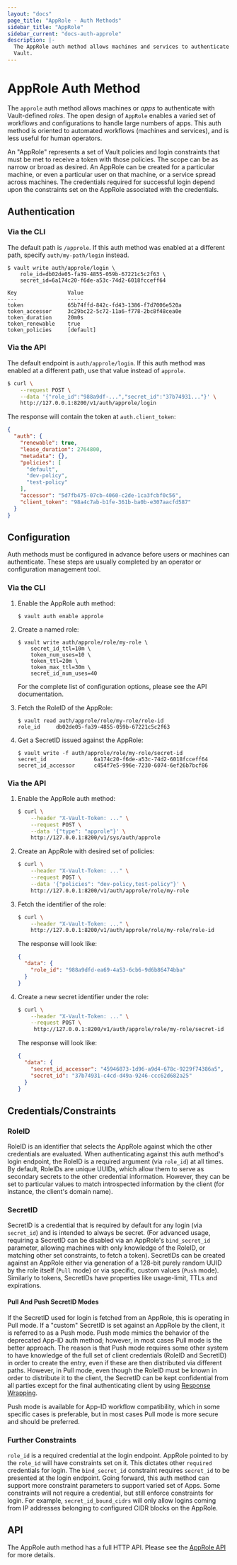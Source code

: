 ```yaml
---
layout: "docs"
page_title: "AppRole - Auth Methods"
sidebar_title: "AppRole"
sidebar_current: "docs-auth-approle"
description: |-
  The AppRole auth method allows machines and services to authenticate with
  Vault.
---
```


# AppRole Auth Method

The `approle` auth method allows machines or _apps_ to authenticate with
Vault-defined _roles_. The open design of `AppRole` enables a varied set of
workflows and configurations to handle large numbers of apps. This auth method
is oriented to automated workflows (machines and services), and is less useful
for human operators.

An "AppRole" represents a set of Vault policies and login constraints that must
be met to receive a token with those policies. The scope can be as narrow or
broad as desired. An AppRole can be created for a particular machine, or even
a particular user on that machine, or a service spread across machines. The
credentials required for successful login depend upon the constraints set on
the AppRole associated with the credentials.

## Authentication

### Via the CLI

The default path is `/approle`. If this auth method was enabled at a different
path, specify `auth/my-path/login` instead.

```text
$ vault write auth/approle/login \
    role_id=db02de05-fa39-4855-059b-67221c5c2f63 \
    secret_id=6a174c20-f6de-a53c-74d2-6018fcceff64

Key                Value
---                -----
token              65b74ffd-842c-fd43-1386-f7d7006e520a
token_accessor     3c29bc22-5c72-11a6-f778-2bc8f48cea0e
token_duration     20m0s
token_renewable    true
token_policies     [default]
```

### Via the API

The default endpoint is `auth/approle/login`. If this auth method was enabled
at a different path, use that value instead of `approle`.

```sh
$ curl \
    --request POST \
    --data '{"role_id":"988a9df-...","secret_id":"37b74931..."}' \
    http://127.0.0.1:8200/v1/auth/approle/login
```

The response will contain the token at `auth.client_token`:

```json
{
  "auth": {
    "renewable": true,
    "lease_duration": 2764800,
    "metadata": {},
    "policies": [
      "default",
      "dev-policy",
      "test-policy"
    ],
    "accessor": "5d7fb475-07cb-4060-c2de-1ca3fcbf0c56",
    "client_token": "98a4c7ab-b1fe-361b-ba0b-e307aacfd587"
  }
}
```

## Configuration

Auth methods must be configured in advance before users or machines can
authenticate. These steps are usually completed by an operator or configuration
management tool.

### Via the CLI

1. Enable the AppRole auth method:

    ```text
    $ vault auth enable approle
    ```

1. Create a named role:

    ```text
    $ vault write auth/approle/role/my-role \
        secret_id_ttl=10m \
        token_num_uses=10 \
        token_ttl=20m \
        token_max_ttl=30m \
        secret_id_num_uses=40
    ```

    For the complete list of configuration options, please see the API
    documentation.

1. Fetch the RoleID of the AppRole:

    ```text
    $ vault read auth/approle/role/my-role/role-id
    role_id     db02de05-fa39-4855-059b-67221c5c2f63
    ```

1. Get a SecretID issued against the AppRole:

    ```text
    $ vault write -f auth/approle/role/my-role/secret-id
    secret_id               6a174c20-f6de-a53c-74d2-6018fcceff64
    secret_id_accessor      c454f7e5-996e-7230-6074-6ef26b7bcf86
    ```

### Via the API

1. Enable the AppRole auth method:

    ```sh
    $ curl \
        --header "X-Vault-Token: ..." \
        --request POST \
        --data '{"type": "approle"}' \
        http://127.0.0.1:8200/v1/sys/auth/approle
    ```

1. Create an AppRole with desired set of policies:

    ```sh
    $ curl \
        --header "X-Vault-Token: ..." \
        --request POST \
        --data '{"policies": "dev-policy,test-policy"}' \
        http://127.0.0.1:8200/v1/auth/approle/role/my-role
    ```

1. Fetch the identifier of the role:

    ```sh
    $ curl \
        --header "X-Vault-Token: ..." \
        http://127.0.0.1:8200/v1/auth/approle/role/my-role/role-id
    ```

    The response will look like:

    ```json
    {
      "data": {
        "role_id": "988a9dfd-ea69-4a53-6cb6-9d6b86474bba"
      }
    }
    ```

1. Create a new secret identifier under the role:

    ```sh
    $ curl \
        --header "X-Vault-Token: ..." \
        --request POST \
         http://127.0.0.1:8200/v1/auth/approle/role/my-role/secret-id
    ```

    The response will look like:

    ```json
    {
      "data": {
        "secret_id_accessor": "45946873-1d96-a9d4-678c-9229f74386a5",
        "secret_id": "37b74931-c4cd-d49a-9246-ccc62d682a25"
      }
    }
    ```

## Credentials/Constraints

### RoleID

RoleID is an identifier that selects the AppRole against which the other
credentials are evaluated. When authenticating against this auth method's login
endpoint, the RoleID is a required argument (via `role_id`) at all times. By
default, RoleIDs are unique UUIDs, which allow them to serve as secondary
secrets to the other credential information. However, they can be set to
particular values to match introspected information by the client (for
instance, the client's domain name).

### SecretID

SecretID is a credential that is required by default for any login (via
`secret_id`) and is intended to always be secret. (For advanced usage,
requiring a SecretID can be disabled via an AppRole's `bind_secret_id`
parameter, allowing machines with only knowledge of the RoleID, or matching
other set constraints, to fetch a token). SecretIDs can be created against an
AppRole either via generation of a 128-bit purely random UUID by the role
itself (`Pull` mode) or via specific, custom values (`Push` mode). Similarly to
tokens, SecretIDs have properties like usage-limit, TTLs and expirations.

#### Pull And Push SecretID Modes

If the SecretID used for login is fetched from an AppRole, this is operating in
Pull mode. If a "custom" SecretID is set against an AppRole by the client, it
is referred to as a Push mode. Push mode mimics the behavior of the deprecated
App-ID auth method; however, in most cases Pull mode is the better approach. The
reason is that Push mode requires some other system to have knowledge of the
full set of client credentials (RoleID and SecretID) in order to create the
entry, even if these are then distributed via different paths. However, in Pull
mode, even though the RoleID must be known in order to distribute it to the
client, the SecretID can be kept confidential from all parties except for the
final authenticating client by using [Response
Wrapping](/docs/concepts/response-wrapping.html).

Push mode is available for App-ID workflow compatibility, which in some
specific cases is preferable, but in most cases Pull mode is more secure and
should be preferred.

### Further Constraints

`role_id` is a required credential at the login endpoint. AppRole pointed to by
the `role_id` will have constraints set on it. This dictates other `required`
credentials for login. The `bind_secret_id` constraint requires `secret_id` to
be presented at the login endpoint.  Going forward, this auth method can support
more constraint parameters to support varied set of Apps. Some constraints will
not require a credential, but still enforce constraints for login.  For
example, `secret_id_bound_cidrs` will only allow logins coming from IP addresses
belonging to configured CIDR blocks on the AppRole.

## API

The AppRole auth method has a full HTTP API. Please see the
[AppRole API](/api/auth/approle/index.html.md) for more
details.
